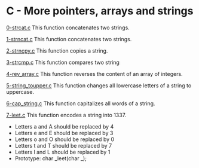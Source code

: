 # C - More pointers, arrays and strings

[0-strcat.c](./0-strcat.c)
This function concatenates two strings.

[1-strncat.c](./1-strncat.c)
This function concatenates two strings.

[2-strncpy.c](./2-strncpy.c)
This function copies a string.

[3-strcmp.c](./3-strcmp.c)
This function compares two string

[4-rev_array.c](./4-rev_array.c)
This function reverses the content of an array of integers.

[5-string_toupper.c](./5-string_toupper.c)
This function changes all lowercase letters of a string to uppercase.

[6-cap_string.c](./6-cap_string.c)
This function capitalizes all words of a string.

[7-leet.c](./7-leet.c)
This function encodes a string into 1337.

- Letters a and A should be replaced by 4
- Letters e and E should be replaced by 3
- Letters o and O should be replaced by 0
- Letters t and T should be replaced by 7
- Letters l and L should be replaced by 1
- Prototype: char _leet(char _);
